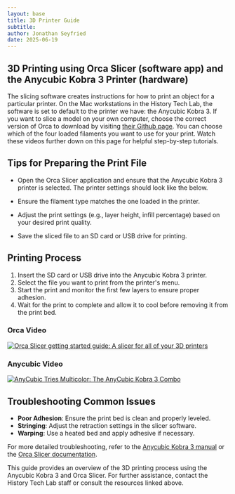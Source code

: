 ```yaml
---
layout: base
title: 3D Printer Guide
subtitle:
author: Jonathan Seyfried
date: 2025-06-19
---
```


## 3D Printing using Orca Slicer (software app) and the Anycubic Kobra 3 Printer (hardware)

The slicing software creates instructions for how to print an object for a particular printer. On the Mac workstations in the History Tech Lab, the software is set to default to the printer we have: the Anycubic Kobra 3. If you want to slice a model on your own computer, choose the correct version of Orca to download by visiting [their Github page](https://github.com/SoftFever/OrcaSlicer/releases). You can choose which of the four loaded filaments you want to use for your print. Watch these videos further down on this page for helpful step-by-step tutorials.

## Tips for Preparing the Print File

- Open the Orca Slicer application and ensure that the Anycubic Kobra 3 printer is selected. The printer settings should look like the below.

- Ensure the filament type matches the one loaded in the printer.

- Adjust the print settings (e.g., layer height, infill percentage) based on your desired print quality.

- Save the sliced file to an SD card or USB drive for printing.

## Printing Process

1. Insert the SD card or USB drive into the Anycubic Kobra 3 printer.
2. Select the file you want to print from the printer's menu.
3. Start the print and monitor the first few layers to ensure proper adhesion.
4. Wait for the print to complete and allow it to cool before removing it from the print bed.

### Orca Video

[![Orca Slicer getting started guide: A slicer for all of your 3D printers](https://img.youtube.com/vi/cquTCpz1V74/0.jpg)](https://www.youtube.com/watch?v=cquTCpz1V74)

### Anycubic Video

[![AnyCubic Tries Multicolor: The AnyCubic Kobra 3 Combo](https://img.youtube.com/vi/2CurchA4HT8/0.jpg)](https://www.youtube.com/watch?v=2CurchA4HT8)

## Troubleshooting Common Issues

- **Poor Adhesion**: Ensure the print bed is clean and properly leveled.
- **Stringing**: Adjust the retraction settings in the slicer software.
- **Warping**: Use a heated bed and apply adhesive if necessary.

For more detailed troubleshooting, refer to the [Anycubic Kobra 3 manual](https://www.anycubic.com/pages/download) or the [Orca Slicer documentation](https://github.com/SoftFever/OrcaSlicer/wiki).

This guide provides an overview of the 3D printing process using the Anycubic Kobra 3 and Orca Slicer. For further assistance, contact the History Tech Lab staff or consult the resources linked above.
